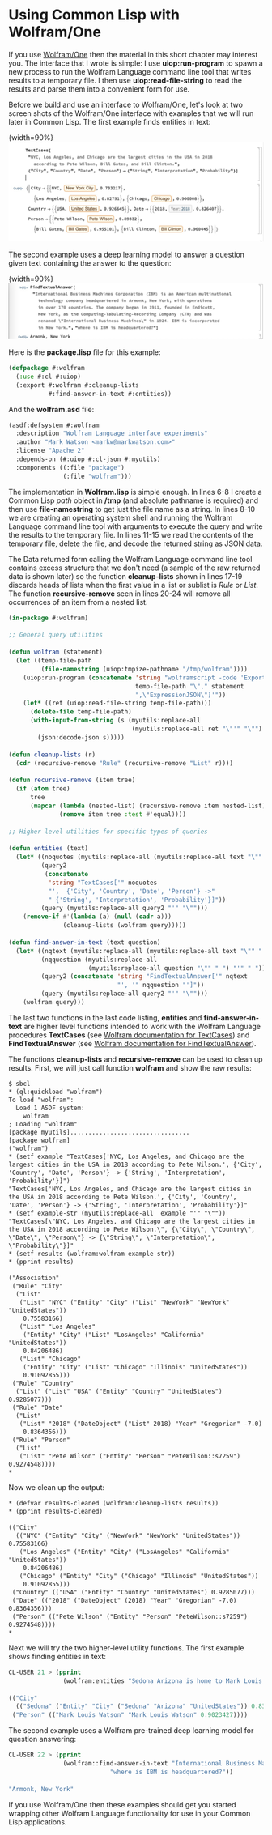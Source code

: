 # Using Common Lisp with Wolfram/One

If you use [Wolfram/One](https://www.wolfram.com/wolfram-one/) then the material in this short chapter may interest you. The interface that I wrote is simple: I use **uiop:run-program** to spawn a new process to run the Wolfram Language command line tool that writes results to a temporary file. I then use **uiop:read-file-string** to read the results and parse them into a convenient form for use.

Before we build and use an interface to Wolfram/One, let's look at two screen shots of the Wolfram/One interface with examples that we will run later in Common Lisp. The first example finds entities in text:

{width=90%}
![Using Wolfram/One to find entities in text](images/wolfram1.jpg)

The second example uses a deep learning model to answer a question given text containing the answer to the question:

{width=90%}
![Using Wolfram/One to answer natural language questions](images/wolfram2.jpg)

Here is the **package.lisp** file for this example:

```lisp
(defpackage #:wolfram
  (:use #:cl #:uiop)
  (:export #:wolfram #:cleanup-lists
           #:find-answer-in-text #:entities))
```

And the **wolfram.asd** file:

```lisp
(asdf:defsystem #:wolfram
  :description "Wolfram Language interface experiments"
  :author "Mark Watson <markw@markwatson.com>"
  :license "Apache 2"
  :depends-on (#:uiop #:cl-json #:myutils)
  :components ((:file "package")
               (:file "wolfram")))
```

The implementation in **Wolfram.lisp** is simple enough. In lines 6-8 I create a Common Lisp *path* object in **/tmp** (and absolute pathname is required) and then use **file-namestring** to get just the file name as a string. In lines 8-10 we are creating an operating system shell and running the Wolfram Language command line tool with arguments to execute the query and write the results to the temporary file. In lines 11-15 we read the contents of the temporary file, delete the file, and decode the returned string as JSON data.

The Data returned form calling the Wolfram Language command line tool contains excess structure that we don't need (a sample of the raw returned data is shown later) so the function **cleanup-lists** shown in lines 17-19 discards heads of lists when the first value in a list or sublist is *Rule* or *List*. The function **recursive-remove** seen in lines 20-24 will remove all occurrences of an item from a nested list.

```lisp
(in-package #:wolfram)

;; General query utilities

(defun wolfram (statement)
  (let ((temp-file-path
         (file-namestring (uiop:tmpize-pathname "/tmp/wolfram"))))
    (uiop:run-program (concatenate 'string "wolframscript -code 'Export[\""
                                   temp-file-path "\"," statement
                                   ",\"ExpressionJSON\"]'"))
    (let* ((ret (uiop:read-file-string temp-file-path)))
      (delete-file temp-file-path)
      (with-input-from-string (s (myutils:replace-all
                                  (myutils:replace-all ret "\"'" "\"") "'\"" "\""))
        (json:decode-json s)))))

(defun cleanup-lists (r)
  (cdr (recursive-remove "Rule" (recursive-remove "List" r))))

(defun recursive-remove (item tree)
  (if (atom tree)
      tree
      (mapcar (lambda (nested-list) (recursive-remove item nested-list))
              (remove item tree :test #'equal))))

;; Higher level utilities for specific types of queries

(defun entities (text)
  (let* ((noquotes (myutils:replace-all (myutils:replace-all text "\"" " ") "'" " "))
         (query2
          (concatenate
           'string "TextCases['" noquotes
           "',  {'City', 'Country', 'Date', 'Person'} ->"
           " {'String', 'Interpretation', 'Probability'}]"))
         (query (myutils:replace-all query2 "'" "\"")))
    (remove-if #'(lambda (a) (null (cadr a)))
               (cleanup-lists (wolfram query)))))

(defun find-answer-in-text (text question)
  (let* ((nqtext (myutils:replace-all (myutils:replace-all text "\"" " ") "'" " "))
         (nqquestion (myutils:replace-all
                      (myutils:replace-all question "\"" " ") "'" " "))
         (query2 (concatenate 'string "FindTextualAnswer['" nqtext
                              "', '" nqquestion "']"))
         (query (myutils:replace-all query2 "'" "\"")))
    (wolfram query)))
```

The last two functions in the last code listing, **entities** and **find-answer-in-text** are higher level functions intended to work with the Wolfram Language procedures **TextCases** (see [Wolfram documentation for TextCases](https://reference.wolfram.com/language/ref/TextCases.html)) and **FindTextualAnswer** (see [Wolfram documentation for FindTextualAnswer](https://reference.wolfram.com/language/ref/FindTextualAnswer.html)).

The functions **cleanup-lists** and **recursive-remove** can be used to clean up results. First, we will just call function **wolfram** and show the raw results:

```
$ sbcl
* (ql:quickload "wolfram")
To load "wolfram":
  Load 1 ASDF system:
    wolfram
; Loading "wolfram"
[package myutils].................................
[package wolfram]
("wolfram")
* (setf example "TextCases['NYC, Los Angeles, and Chicago are the largest cities in the USA in 2018 according to Pete Wilson.', {'City', 'Country', 'Date', 'Person'} -> {'String', 'Interpretation', 'Probability'}]")
"TextCases['NYC, Los Angeles, and Chicago are the largest cities in the USA in 2018 according to Pete Wilson.', {'City', 'Country', 'Date', 'Person'} -> {'String', 'Interpretation', 'Probability'}]"
* (setf example-str (myutils:replace-all  example "'" "\""))
"TextCases[\"NYC, Los Angeles, and Chicago are the largest cities in the USA in 2018 according to Pete Wilson.\", {\"City\", \"Country\", \"Date\", \"Person\"} -> {\"String\", \"Interpretation\", \"Probability\"}]"
* (setf results (wolfram:wolfram example-str))
* (pprint results)

("Association"
 ("Rule" "City"
  ("List"
   ("List" "NYC" ("Entity" "City" ("List" "NewYork" "NewYork" "UnitedStates"))
    0.75583166)
   ("List" "Los Angeles"
    ("Entity" "City" ("List" "LosAngeles" "California" "UnitedStates"))
    0.84206486)
   ("List" "Chicago"
    ("Entity" "City" ("List" "Chicago" "Illinois" "UnitedStates"))
    0.91092855)))
 ("Rule" "Country"
  ("List" ("List" "USA" ("Entity" "Country" "UnitedStates") 0.9285077)))
 ("Rule" "Date"
  ("List"
   ("List" "2018" ("DateObject" ("List" 2018) "Year" "Gregorian" -7.0)
    0.8364356)))
 ("Rule" "Person"
  ("List"
   ("List" "Pete Wilson" ("Entity" "Person" "PeteWilson::s7259") 0.9274548))))
* 
```

Now we clean up the output:

```
* (defvar results-cleaned (wolfram:cleanup-lists results))
* (pprint results-cleaned)

(("City"
  (("NYC" ("Entity" "City" ("NewYork" "NewYork" "UnitedStates")) 0.75583166)
   ("Los Angeles" ("Entity" "City" ("LosAngeles" "California" "UnitedStates"))
    0.84206486)
   ("Chicago" ("Entity" "City" ("Chicago" "Illinois" "UnitedStates"))
    0.91092855)))
 ("Country" (("USA" ("Entity" "Country" "UnitedStates") 0.9285077)))
 ("Date" (("2018" ("DateObject" (2018) "Year" "Gregorian" -7.0) 0.8364356)))
 ("Person" (("Pete Wilson" ("Entity" "Person" "PeteWilson::s7259") 0.9274548))))
* 
```

Next we will try the two higher-level utility functions. The first example shows finding entities in text:

```lisp
CL-USER 21 > (pprint
               (wolfram:entities "Sedona Arizona is home to Mark Louis Watson"))

(("City"
  (("Sedona" ("Entity" "City" ("Sedona" "Arizona" "UnitedStates")) 0.8392784)))
 ("Person" (("Mark Louis Watson" "Mark Louis Watson" 0.9023427))))
```

The second example uses a Wolfram pre-trained deep learning model for question answering:

```lisp
CL-USER 22 > (pprint
               (wolfram::find-answer-in-text "International Business Machines Corporation (IBM) is an American multinational technology company headquartered in Armonk, New York, with operations in over 170 countries. The company began in 1911, founded in Endicott, New York, as the Computing-Tabulating-Recording Company (CTR) and was renamed \"International Business Machines\" in 1924. IBM is incorporated in New York."
                            "where is IBM is headquartered?"))

"Armonk, New York"
```

If you use Wolfram/One then these examples should get you started wrapping other Wolfram Language functionality for use in your Common Lisp applications.